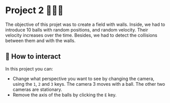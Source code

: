 # Project 2 👩🏽‍💻


The objective of this projet was to create a field with walls. Inside, we had to introduce 10 balls with random positions, and random velocity.
Their velocity increases over the time. Besides, we had to detect the collisions between them and with the walls.


##  🚀 How to interact

</a>

In this project you can:

- Change what perspective you want to see by changing the camera, using the <code>1</code>, <code>2</code> and <code>3</code> keys.
The camera 3 moves with a ball. The other two cameras are stationary.
- Remove the axis of the balls by clicking the <code>E</code> key.


